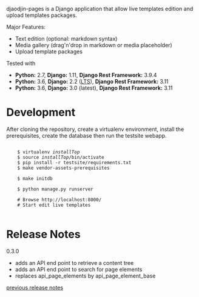 djaodjin-pages is a Django application that allow live templates edition
and upload templates packages.

Major Features:

- Text edition (optional: markdown syntax)
- Media gallery (drag'n'drop in markdown or media placeholder)
- Upload template packages

Tested with

- **Python:** 2.7, **Django:** 1.11, **Django Rest Framework:** 3.9.4
- **Python:** 3.6, **Django:** 2.2 ([LTS](https://www.djangoproject.com/download/)), **Django Rest Framework:** 3.11
- **Python:** 3.6, **Django:** 3.0 (latest), **Django Rest Framework:** 3.11


Development
===========

After cloning the repository, create a virtualenv environment, install
the prerequisites, create the database then run the testsite webapp.

<pre><code>
    $ virtualenv <em>installTop</em>
    $ source <em>installTop</em>/bin/activate
    $ pip install -r testsite/requirements.txt
    $ make vendor-assets-prerequisites

    $ make initdb

    $ python manage.py runserver

    # Browse http://localhost:8000/
    # Start edit live templates

</code></pre>


Release Notes
=============

0.3.0

  * adds an API end point to retrieve a content tree
  * adds an API end point to search for page elements
  * replaces api_page_elements by api_page_element_base

[previous release notes](changelog)
